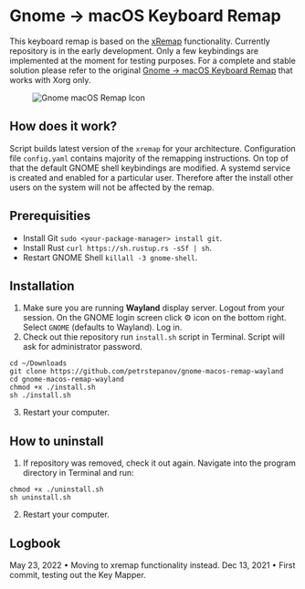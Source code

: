 # Gnome → macOS Keyboard Remap

This keyboard remap is based on the [xRemap](https://github.com/k0kubun/xremap) functionality. Currently repository is in the early development. Only a few keybindings are implemented at the moment for testing purposes. For a complete and stable solution please refer to the original [Gnome → macOS Keyboard Remap](https://github.com/petrstepanov/gnome-macos-remap) that works with Xorg only.

<figure>
  <img src="https://raw.githubusercontent.com/petrstepanov/gnome-macos-remap-wayland/main/resources/gnome-macos-remap-wayland.png?raw=true" alt="Gnome macOS Remap Icon" />
</figure>

## How does it work?
Script builds latest version of the `xremap` for your architecture. Configuration file `config.yaml` contains majority of the remapping instructions. On top of that the default GNOME shell keybindings are modified. A systemd service is created and enabled for a particular user. Therefore after the install other users on the system will not be affected by the remap. 

## Prerequisities
* Install Git `sudo <your-package-manager> install git`.
* Install Rust `curl https://sh.rustup.rs -sSf | sh`. 
* Restart GNOME Shell `killall -3 gnome-shell`.

## Installation
1. Make sure you are running **Wayland** display server. Logout from your session. On the GNOME login screen click ⚙ icon on the bottom right. Select `GNOME` (defaults to Wayland). Log in.
2. Check out thie repository run `install.sh` script in Terminal. Script will ask for administrator password.

```
cd ~/Downloads
git clone https://github.com/petrstepanov/gnome-macos-remap-wayland
cd gnome-macos-remap-wayland
chmod +x ./install.sh
sh ./install.sh
```

3. Restart your computer.

## How to uninstall

1. If repository was removed, check it out again. Navigate into the program directory in Terminal and run:
```
chmod +x ./uninstall.sh
sh uninstall.sh
```

2. Restart your computer.

## Logbook
May 23, 2022 • Moving to xremap functionality instead.
Dec 13, 2021 • First commit, testing out the Key Mapper.

